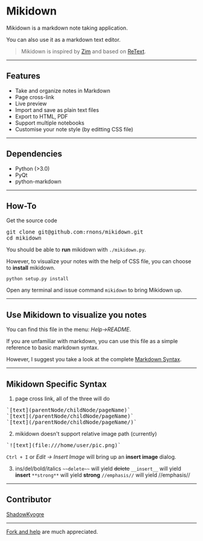 # Mikidown

Mikidown is a markdown note taking application. 

You can also use it as a markdown text editor.

> Mikidown is inspired by [Zim] and based on [ReText].

---
## Features 

- Take and organize notes in Markdown
- Page cross-link
- Live preview
- Import and save as plain text files
- Export to HTML, PDF
- Support multiple notebooks 
- Customise your note style (by editting CSS file)

---
## Dependencies

- Python (>3.0)
- PyQt
- python-markdown

---
## How-To

Get the source code
<pre>
git clone git@github.com:rnons/mikidown.git
cd mikidown
</pre>

You should be able to **run** mikidown with <code>./mikidown.py</code>.

However, to visualize your notes with the help of CSS file, you can choose to **install** mikidown.
<pre><code>python setup.py install</code></pre>

Open any terminal and issue command  <code>mikidown</code> to bring Mikidown up.

---
## Use Mikidown to visualize you notes


You can find this file in the menu: *Help->README*.

If you are unfamiliar with markdown, you can use this file as a simple reference to basic markdown syntax.

However, I suggest you take a look at the complete [Markdown Syntax].

---
## Mikidown Specific Syntax
1.  page cross link, all of the three will do 
<pre>
`[text](parentNode/childNode/pageName)`
`[text](/parentNode/childNode/pageName)`
`[text](/parentNode/childNode/pageName/)`
</pre>

2.  mikidown doesn't support relative image path (currently)
<pre>
`![text](file:///home/user/pic.png)` 
</pre>
`Ctrl + I` or *Edit -> Insert Image* will bring up an **insert image** dialog.

3.  ins/del/bold/italics
`~~delete~~`  will yield ~~delete~~
`__insert__` will yield __insert__
`**strong**` will yield **strong**
`//emphasis//` will yield //emphasis//

---
## Contributor

[ShadowKyogre]

---
[Fork and help] are much appreciated.

[Zim]: http://zim-wiki.org/
[ReText]: http://sourceforge.net/p/retext/
[Markdown Syntax]: http://daringfireball.net/projects/markdown/syntax
[Fork and help]: https://github.com/rnons/mikidown
[ShadowKyogre]: https://github.com/ShadowKyogre
